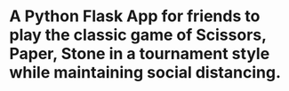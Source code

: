# A Python Flask App for friends to play the classic game of Scissors, Paper, Stone in a tournament style while maintaining social distancing.
